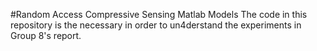 #Random Access Compressive Sensing Matlab Models
The code in this repository is the necessary in order to un4derstand the experiments in Group 8's report.
